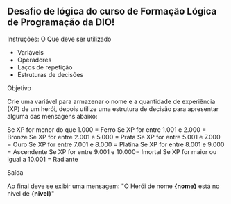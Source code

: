   ## Desafio de lógica do curso de Formação Lógica de Programação da DIO!
  Instruções:
  O Que deve ser utilizado

  - Variáveis
  - Operadores
  - Laços de repetição
- Estruturas de decisões

 Objetivo

  Crie uma variável para armazenar o nome e a quantidade de experiência (XP) de um herói, depois utilize uma estrutura de decisão para apresentar alguma das mensagens abaixo:

  Se XP for menor do que 1.000 = Ferro
  Se XP for entre 1.001 e 2.000 = Bronze
  Se XP for entre 2.001 e 5.000 = Prata
  Se XP for entre 5.001 e 7.000 = Ouro
  Se XP for entre 7.001 e 8.000 = Platina
  Se XP for entre 8.001 e 9.000 = Ascendente
  Se XP for entre 9.001 e 10.000= Imortal
  Se XP for maior ou igual a 10.001 = Radiante

 Saída

  Ao final deve se exibir uma mensagem:
  "O Herói de nome **{nome}** está no nível de **{nivel}**"
